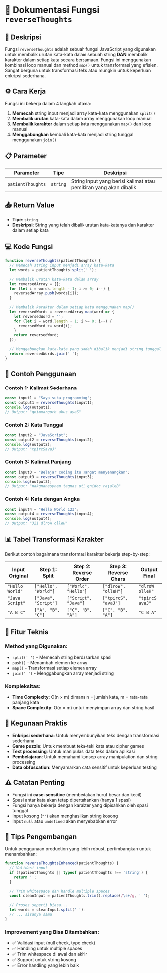 # 🔄 Dokumentasi Fungsi `reverseThoughts`

## 📝 Deskripsi

Fungsi `reverseThoughts` adalah sebuah fungsi JavaScript yang digunakan untuk membalik urutan kata-kata dalam sebuah string **DAN** membalik karakter dalam setiap kata secara bersamaan. Fungsi ini menggunakan kombinasi loop manual dan method `map()` untuk transformasi yang efisien. Sangat berguna untuk transformasi teks atau mungkin untuk keperluan enkripsi sederhana.

## ⚙️ Cara Kerja

Fungsi ini bekerja dalam 4 langkah utama:
1. **Memecah** string input menjadi array kata-kata menggunakan `split()`
2. **Membalik urutan** kata-kata dalam array menggunakan loop manual
3. **Membalik karakter** dalam setiap kata menggunakan `map()` dan loop manual
4. **Menggabungkan** kembali kata-kata menjadi string tunggal menggunakan `join()`

## 📋 Parameter

| Parameter | Tipe | Deskripsi |
|-----------|------|-----------|
| `patientThoughts` | `string` | String input yang berisi kalimat atau pemikiran yang akan dibalik |

## 📤 Return Value

- **Tipe**: `string`
- **Deskripsi**: String yang telah dibalik urutan kata-katanya dan karakter dalam setiap kata

## 💻 Kode Fungsi

```javascript
function reverseThoughts(patientThoughts) {
  // Memecah string input menjadi array kata-kata
  let words = patientThoughts.split(' ');
  
  // Membalik urutan kata-kata dalam array
  let reversedArray = [];
  for (let i = words.length - 1; i >= 0; i--) {
    reversedArray.push(words[i]);
  }
  
  // Membalik karakter dalam setiap kata menggunakan map()
  let reversedWords = reversedArray.map(word => {
    let reversedWord = '';
    for (let i = word.length - 1; i >= 0; i--) {
      reversedWord += word[i];
    }
    return reversedWord;
  });
  
  // Menggabungkan kata-kata yang sudah dibalik menjadi string tunggal
  return reversedWords.join(' ');
}
```

## 🚀 Contoh Penggunaan

### Contoh 1: Kalimat Sederhana
```javascript
const input1 = "Saya suka programming";
const output1 = reverseThoughts(input1);
console.log(output1);
// Output: "gnimmargorb akus ayaS"
```

### Contoh 2: Kata Tunggal
```javascript
const input2 = "JavaScript";
const output2 = reverseThoughts(input2);
console.log(output2);
// Output: "tpircSavaJ"
```

### Contoh 3: Kalimat Panjang
```javascript
const input3 = "Belajar coding itu sangat menyenangkan";
const output3 = reverseThoughts(input3);
console.log(output3);
// Output: "nakgnanesynem tagnas uti gnidoc rajaleB"
```

### Contoh 4: Kata dengan Angka
```javascript
const input4 = "Hello World 123";
const output4 = reverseThoughts(input4);
console.log(output4);
// Output: "321 dlroW olleH"
```

## 📊 Tabel Transformasi Karakter

Berikut contoh bagaimana transformasi karakter bekerja step-by-step:

| Input Original | Step 1: Split | Step 2: Reverse Order | Step 3: Reverse Chars | Output Final |
|----------------|---------------|----------------------|----------------------|--------------|
| `"Hello World"` | `["Hello", "World"]` | `["World", "Hello"]` | `["dlroW", "olleH"]` | `"dlroW olleH"` |
| `"Java Script"` | `["Java", "Script"]` | `["Script", "Java"]` | `["tpircS", "avaJ"]` | `"tpircS avaJ"` |
| `"A B C"` | `["A", "B", "C"]` | `["C", "B", "A"]` | `["C", "B", "A"]` | `"C B A"` |

## 🔧 Fitur Teknis

### Method yang Digunakan:
- `split(' ')` - Memecah string berdasarkan spasi
- `push()` - Menambah elemen ke array
- `map()` - Transformasi setiap elemen array
- `join(' ')` - Menggabungkan array menjadi string

### Kompleksitas:
- **Time Complexity**: O(n × m) dimana n = jumlah kata, m = rata-rata panjang kata
- **Space Complexity**: O(n × m) untuk menyimpan array dan string hasil

## 🎯 Kegunaan Praktis

- **Enkripsi sederhana**: Untuk menyembunyikan teks dengan transformasi sederhana
- **Game puzzle**: Untuk membuat teka-teki kata atau cipher games
- **Text processing**: Untuk manipulasi data teks dalam aplikasi
- **Pembelajaran**: Untuk memahami konsep array manipulation dan string processing
- **Data obfuscation**: Menyamarkan data sensitif untuk keperluan testing

## ⚠️ Catatan Penting

- Fungsi ini **case-sensitive** (membedakan huruf besar dan kecil)
- Spasi antar kata akan tetap dipertahankan (hanya 1 spasi)
- Fungsi hanya bekerja dengan karakter yang dipisahkan oleh spasi tunggal
- Input kosong (`""`) akan menghasilkan string kosong
- Input `null` atau `undefined` akan menyebabkan error

## 🔧 Tips Pengembangan

Untuk penggunaan production yang lebih robust, pertimbangkan untuk menambahkan:

```javascript
function reverseThoughtsEnhanced(patientThoughts) {
  // Validasi input
  if (!patientThoughts || typeof patientThoughts !== 'string') {
    return '';
  }
  
  // Trim whitespace dan handle multiple spaces
  const cleanInput = patientThoughts.trim().replace(/\s+/g, ' ');
  
  // Proses seperti biasa...
  let words = cleanInput.split(' ');
  // ... sisanya sama
}
```

### Improvement yang Bisa Ditambahkan:
- ✅ Validasi input (null check, type check)
- ✅ Handling untuk multiple spaces
- ✅ Trim whitespace di awal dan akhir
- ✅ Support untuk string kosong
- ✅ Error handling yang lebih baik
